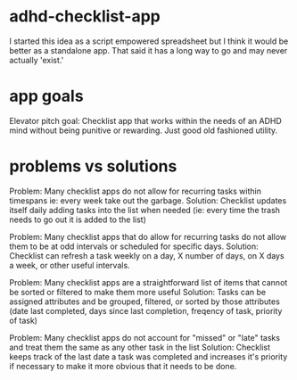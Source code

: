 # adhd-checklist-app
I started this idea as a script empowered spreadsheet but I think it would be better as a standalone app. That said it has a long way to go and may never actually 'exist.'

# app goals
Elevator pitch goal: Checklist app that works within the needs of an ADHD mind without being punitive or rewarding. Just good old fashioned utility.

# problems vs solutions
Problem: Many checklist apps do not allow for recurring tasks within timespans ie: every week take out the garbage. 
Solution: Checklist updates itself daily adding tasks into the list when needed (ie: every time the trash needs to go out it is added to the list)

Problem: Many checklist apps that do allow for recurring tasks do not allow them to be at odd intervals or scheduled for specific days.
Solution: Checklist can refresh a task weekly on a day, X number of days, on X days a week, or other useful intervals.

Problem: Many checklist apps are a straightforward list of items that cannot be sorted or filtered to make them more useful
Solution: Tasks can be assigned attributes and be grouped, filtered, or sorted by those attributes (date last completed, days since last completion, freqency of task, priority of task)

Problem: Many checklist apps do not account for "missed" or "late" tasks and treat them the same as any other task in the list
Solution: Checklist keeps track of the last date a task was completed and increases it's priority if necessary to make it more obvious that it needs to be done.
